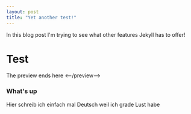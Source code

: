 ```yaml
---
layout: post
title: "Yet another test!"
---
```


In this blog post I'm trying to see what other features Jekyll has to offer!

# Test
The preview ends here
<--/preview-->

### What's up

Hier schreib ich einfach mal Deutsch weil ich grade Lust habe